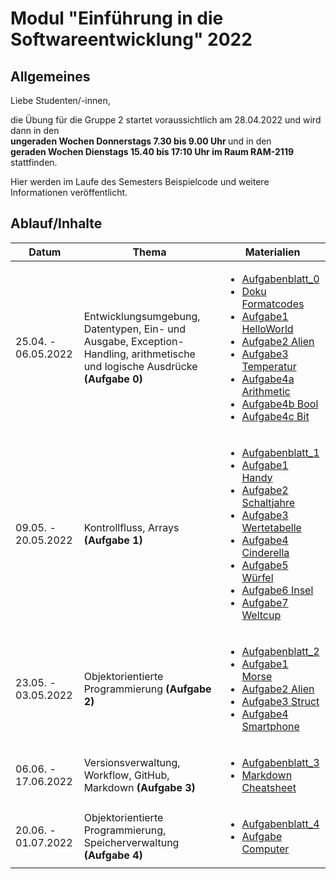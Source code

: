 # Modul "Einführung in die Softwareentwicklung" 2022
## Allgemeines

Liebe Studenten/-innen,

die Übung für die Gruppe 2 startet voraussichtlich am 28.04.2022 und wird dann in den   
<b>ungeraden Wochen Donnerstags 7.30 bis 9.00 Uhr </b>und in den    
<b>geraden   Wochen Dienstags 15.40 bis 17:10 Uhr im Raum RAM-2119 </b> stattfinden.   


Hier werden im Laufe des Semesters Beispielcode und weitere Informationen veröffentlicht.

## Ablauf/Inhalte

|Datum|Thema|Materialien|
---|---|---
25.04. - 06.05.2022|Entwicklungsumgebung, Datentypen, Ein- und Ausgabe, Exception-Handling, arithmetische und logische Ausdrücke **(Aufgabe 0)**|<ul><li>  [Aufgabenblatt_0](https://github.com/ComputerScienceLecturesTUBAF/SoftwareentwicklungSoSe2022_Aufgabe_00) <li> [Doku Formatcodes](https://docs.microsoft.com/en-us/dotnet/standard/base-types/standard-numeric-format-strings) <li> [Aufgabe1 HelloWorld](https://github.com/agi21/tubaf-EiS-2022/blob/main/%C3%9Cbung00/HelloWorld/Program.cs) <li> [Aufgabe2 Alien](https://github.com/agi21/tubaf-EiS-2022/blob/main/%C3%9Cbung00/alien/Program.cs) <li> [Aufgabe3 Temperatur](https://github.com/agi21/tubaf-EiS-2022/blob/main/%C3%9Cbung00/Temperature/Program.cs) <li> [Aufgabe4a Arithmetic](https://github.com/agi21/tubaf-EiS-2022/blob/main/%C3%9Cbung00/Arithmetic/Program.cs) <li> [Aufgabe4b Bool](https://github.com/agi21/tubaf-EiS-2022/blob/main/%C3%9Cbung00/Bool/Program.cs) <li> [Aufgabe4c Bit](https://github.com/agi21/tubaf-EiS-2022/blob/main/%C3%9Cbung00/Bit/Program.cs)  
09.05. - 20.05.2022|Kontrollfluss, Arrays **(Aufgabe 1)**|<ul><li>  [Aufgabenblatt_1](https://github.com/ComputerScienceLecturesTUBAF/SoftwareentwicklungSoSe2022_Aufgabe_01) <li>  [Aufgabe1 Handy](https://github.com/agi21/tubaf-EiS-2022/blob/main/%C3%9Cbung01/Handy/Program.cs) <li>  [Aufgabe2 Schaltjahre](https://github.com/agi21/tubaf-EiS-2022/blob/main/%C3%9Cbung01/Schaltjahre/Program.cs) <li>  [Aufgabe3 Wertetabelle](https://github.com/agi21/tubaf-EiS-2022/blob/main/%C3%9Cbung01/Werttabelle/Program.cs) <li> [Aufgabe4 Cinderella](https://github.com/agi21/tubaf-EiS-2022/blob/main/%C3%9Cbung01/Cinderella/Program.cs) <li> [Aufgabe5 Würfel](https://github.com/agi21/tubaf-EiS-2022/blob/main/%C3%9Cbung01/W%C3%BCrfel/Program.cs) <li> [Aufgabe6 Insel](https://github.com/agi21/tubaf-EiS-2022/blob/main/%C3%9Cbung01/Insel/Program.cs) <li> [Aufgabe7 Weltcup](https://github.com/agi21/tubaf-EiS-2022/blob/main/%C3%9Cbung01/Weltcup/Program.cs)
23.05. - 03.05.2022|Objektorientierte Programmierung **(Aufgabe 2)**|<ul><li>  [Aufgabenblatt_2](https://github.com/ComputerScienceLecturesTUBAF/SoftwareentwicklungSoSe2022_Aufgabe_02)<li> [Aufgabe1 Morse](https://github.com/agi21/tubaf-EiS-2022/blob/main/%C3%9Cbung02/Morse/Program.cs)<li> [Aufgabe2 Alien](https://github.com/agi21/tubaf-EiS-2022/blob/main/%C3%9Cbung02/Alien/Program.cs) <li> [Aufgabe3 Struct](https://github.com/agi21/tubaf-EiS-2022/blob/main/%C3%9Cbung02/Struct/Program.cs) <li> [Aufgabe4 Smartphone](https://github.com/agi21/tubaf-EiS-2022/blob/main/%C3%9Cbung02/Smartphone/Smartphone.cs)
06.06. - 17.06.2022|Versionsverwaltung, Workflow, GitHub, Markdown **(Aufgabe 3)**|<ul><li>  [Aufgabenblatt_3](https://github.com/ComputerScienceLecturesTUBAF/SoftwareentwicklungSoSe2022_Aufgabe_03mb)<li> [Markdown Cheatsheet](https://github.com/adam-p/markdown-here/wiki/Markdown-Cheatsheet)
20.06. - 01.07.2022|Objektorientierte Programmierung, Speicherverwaltung **(Aufgabe 4)**|<ul><li>  [Aufgabenblatt_4](https://classroom.github.com/a/nn8xhwPu)<li> [Aufgabe Computer](https://github.com/agi21/tubaf-EiS-2022/tree/main/%C3%9Cbung04)

